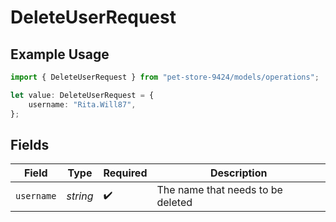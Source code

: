 # DeleteUserRequest

## Example Usage

```typescript
import { DeleteUserRequest } from "pet-store-9424/models/operations";

let value: DeleteUserRequest = {
    username: "Rita.Will87",
};
```

## Fields

| Field                             | Type                              | Required                          | Description                       |
| --------------------------------- | --------------------------------- | --------------------------------- | --------------------------------- |
| `username`                        | *string*                          | :heavy_check_mark:                | The name that needs to be deleted |
